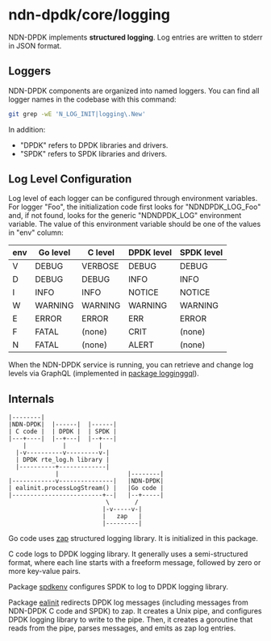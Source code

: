 # ndn-dpdk/core/logging

NDN-DPDK implements **structured logging**.
Log entries are written to stderr in JSON format.

## Loggers

NDN-DPDK components are organized into named loggers.
You can find all logger names in the codebase with this command:

```bash
git grep -wE 'N_LOG_INIT|logging\.New'
```

In addition:

* "DPDK" refers to DPDK libraries and drivers.
* "SPDK" refers to SPDK libraries and drivers.

## Log Level Configuration

Log level of each logger can be configured through environment variables.
For logger "Foo", the initialization code first looks for "NDNDPDK\_LOG\_Foo" and, if not found, looks for the generic "NDNDPDK\_LOG" environment variable.
The value of this environment variable should be one of the values in "env" column:

env | Go level | C level | DPDK level | SPDK level
----|----------|---------|------------|-----------
V   | DEBUG    | VERBOSE | DEBUG      | DEBUG
D   | DEBUG    | DEBUG   | INFO       | INFO
I   | INFO     | INFO    | NOTICE     | NOTICE
W   | WARNING  | WARNING | WARNING    | WARNING
E   | ERROR    | ERROR   | ERR        | ERROR
F   | FATAL    | (none)  | CRIT       | (none)
N   | FATAL    | (none)  | ALERT      | (none)

When the NDN-DPDK service is running, you can retrieve and change log levels via GraphQL (implemented in [package logginggql](logginggql)).

## Internals

```text
|--------|
|NDN-DPDK|  |------|  |------|
| C code |  | DPDK |  | SPDK |
|---+----|  |--+---|  |--+---|
    |          |         |
  |-v----------v---------v-|
  | DPDK rte_log.h library |
  |----------+-------------|
             |                   |--------|
|------------v---------------|   |NDN-DPDK|
| ealinit.processLogStream() |   |Go code |
|-------------------------+--|   |--+-----|
                           \       /
                          |-v-----v-|
                          |   zap   |
                          |---------|
```

Go code uses [zap](https://pkg.go.dev/go.uber.org/zap) structured logging library.
It is initialized in this package.

C code logs to DPDK logging library.
It generally uses a semi-structured format, where each line starts with a freeform message, followed by zero or more key-value pairs.

Package [spdkenv](../../dpdk/spdkenv) configures SPDK to log to DPDK logging library.

Package [ealinit](../../dpdk/ealinit) redirects DPDK log messages (including messages from NDN-DPDK C code and SPDK) to zap.
It creates a Unix pipe, and configures DPDK logging library to write to the pipe.
Then, it creates a goroutine that reads from the pipe, parses messages, and emits as zap log entries.
